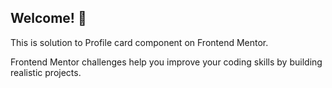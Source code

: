 ## Welcome! 👋

This is solution to <a gref="https://www.frontendmentor.io/challenges/profile-card-component-cfArpWshJ">Profile card component on Frontend Mentor.</a>

Frontend Mentor challenges help you improve your coding skills by building realistic projects.
